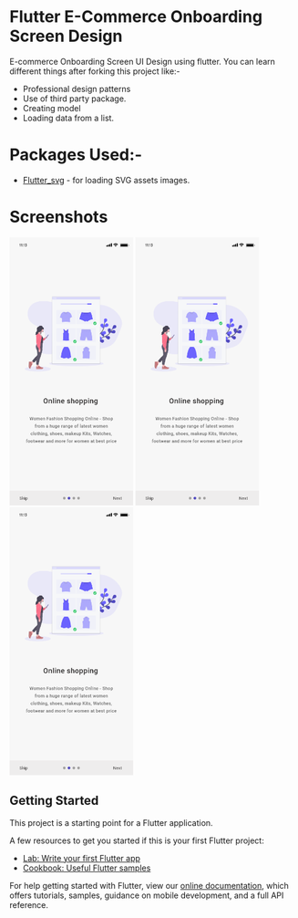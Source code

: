 # Flutter E-Commerce Onboarding Screen Design

E-commerce Onboarding Screen UI Design using flutter. You can learn different things after forking this project like:-
  - Professional design patterns
  - Use of third party package.
  - Creating model
  - Loading data from a list.


# Packages Used:-
  - [Flutter_svg](https://pub.dev/packages/flutter_svg) - for loading SVG assets images.


# Screenshots
<img src="/screenshots/screenshot1.png" height="470" >  <img src="/screenshots/screenshot1.png" height="470" >  <img src="/screenshots/screenshot1.png" height="470" >

## Getting Started

This project is a starting point for a Flutter application.

A few resources to get you started if this is your first Flutter project:

- [Lab: Write your first Flutter app](https://flutter.dev/docs/get-started/codelab)
- [Cookbook: Useful Flutter samples](https://flutter.dev/docs/cookbook)

For help getting started with Flutter, view our
[online documentation](https://flutter.dev/docs), which offers tutorials,
samples, guidance on mobile development, and a full API reference.
